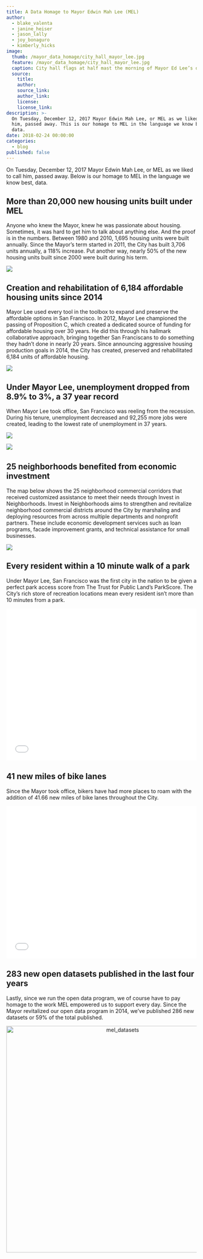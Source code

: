 ```yaml
---
title: A Data Homage to Mayor Edwin Mah Lee (MEL)
author:
  - blake_valenta
  - janine_heiser
  - jason_lally
  - joy_bonaguro
  - kimberly_hicks
image:
  thumb: /mayor_data_homage/city_hall_mayor_lee.jpg
  feature: /mayor_data_homage/city_hall_mayor_lee.jpg
  caption: City hall flags at half mast the morning of Mayor Ed Lee’s death.
  source:
    title:
    author:
    source_link:
    author_link:
    license:
    license_link:
description: >-
  On Tuesday, December 12, 2017 Mayor Edwin Mah Lee, or MEL as we liked to call
  him, passed away. This is our homage to MEL in the language we know best,
  data.
date: 2018-02-24 00:00:00
categories:
  - blog
published: false
---
```



On Tuesday, December 12, 2017 Mayor Edwin Mah Lee, or MEL as we liked to call him, passed away. Below is our homage to MEL in the language we know best, data.

## More than 20,000 new housing units built under MEL

Anyone who knew the Mayor, knew he was passionate about housing. Sometimes, it was hard to get him to talk about anything else. And the proof is in the numbers. Between 1980 and 2010, 1,695 housing units were built annually. Since the Mayor’s term started in 2011, the City has built 3,706 units annually, a 118% increase. Put another way, nearly 50% of the new housing units built since 2000 were built during his term.

![](/uploads/versions/housing-production-1---x----2691-1449x---.png)

## Creation and rehabilitation of 6,184 affordable housing units since 2014

Mayor Lee used every tool in the toolbox to expand and preserve the affordable options in San Francisco. In 2012, Mayor Lee championed the passing of Proposition C, which created a dedicated source of funding for affordable housing over 30 years. He did this through his hallmark collaborative approach, bringing together San Franciscans to do something they hadn’t done in nearly 20 years. Since announcing aggressive housing production goals in 2014, the City has created, preserved and rehabilitated 6,184 units of affordable housing.

![](/uploads/versions/aff-housing---x----2691-1449x---.png)

## Under Mayor Lee, unemployment dropped from 8.9% to 3%, a 37 year record

When Mayor Lee took office, San Francisco was reeling from the recession. During his tenure, unemployment decreased and 92,255 more jobs were created, leading to the lowest rate of unemployment in 37 years.

![](/uploads/versions/pasted-image-0---x----862-464x---.png)

![](/uploads/versions/pasted-image-0-1---x----862-464x---.png)​​​​​​​

<iframe id="plotly-dblakev:1" scrolling="no" src="https://plot.ly/~dblakev/1.embed?share_key=tOymhMWGRWiiq70p3BBNqN" style="max-width: 100%; visibility: hidden; position: absolute;" width="0" height="0" frameborder="0"></iframe>

## 25 neighborhoods benefited from economic investment

The map below shows the 25 neighborhood commercial corridors that received customized assistance to meet their needs through Invest in Neighborhoods. Invest in Neighborhoods aims to strengthen and revitalize neighborhood commercial districts around the City by marshaling and deploying resources from across multiple departments and nonprofit partners. These include economic development services such as loan programs, facade improvement grants, and technical assistance for small businesses.

![](/uploads/versions/map---x----625-723x---.png)

## Every resident within a 10 minute walk of a park

Under Mayor Lee, San Francisco was the first city in the nation to be given a perfect park access score from The Trust for Public Land’s ParkScore. The City’s rich store of recreation locations mean every resident isn’t more than 10 minutes from a park.

<style type="text/css">.embed-container {position: relative; padding-bottom: 80%; height: 0; max-width: 100%;} .embed-container iframe, .embed-container object, .embed-container iframe{position: absolute; top: 0; left: 0; width: 100%; height: 100%;} small{position: absolute; z-index: 40; bottom: 0; margin-bottom: -15px;}</style>

<div class="embed-container"><iframe scrolling="no" marginheight="0" marginwidth="0" title="SFParks" src="//www.arcgis.com/apps/Embed/index.html?webmap=8f75a340adf141ddb8c6848a4502db73&amp;extent=-122.5685,37.6973,-122.315,37.8221&amp;zoom=true&amp;previewImage=false&amp;scale=true&amp;disable_scroll=true&amp;theme=dark" width="500" height="400" frameborder="0"></iframe></div>

## 41 new miles of bike lanes

Since the Mayor took office, bikers have had more places to roam with the addition of 41.66 new miles of bike lanes throughout the City.

<style type="text/css">.embed-container {position: relative; padding-bottom: 80%; height: 0; max-width: 100%;} .embed-container iframe, .embed-container object, .embed-container iframe{position: absolute; top: 0; left: 0; width: 100%; height: 100%;} small{position: absolute; z-index: 40; bottom: 0; margin-bottom: -15px;}</style>

<div class="embed-container"><iframe scrolling="no" marginheight="0" marginwidth="0" title="Map_bike_lane" src="//www.arcgis.com/apps/Embed/index.html?webmap=679979050b7d40b7b80abdf236edd57f&amp;extent=-122.5511,37.6967,-122.2976,37.8215&amp;zoom=true&amp;previewImage=false&amp;scale=true&amp;disable_scroll=true&amp;theme=dark" width="500" height="400" frameborder="0"></iframe></div>

## 283 new open datasets published in the last four years

Lastly, since we run the open data program, we of course have to pay homage to the work MEL empowered us to support every day. Since the Mayor revitalized our open data program in 2014, we’ve published 286 new datasets or 59% of the total published.

<div data-plotly="dblakev/3" style="text-align: center; position: relative;"><a target="_blank" title="mel_datasets" style="display: block; text-align: center;" data-plotly="dblakev/3" href="https://plot.ly/~dblakev/3/"><img alt="mel_datasets" style="max-width: 100%;width: 600px;" data-plotly="dblakev/3" width="600" src="https://plot.ly/~dblakev/3.png" onerror="this.onerror=null;this.src='https://plot.ly/404.png';" /></a><iframe id="plotly-dblakev:3" scrolling="no" style="max-width: 100%; visibility: hidden; position: absolute;" src="https://plot.ly/~dblakev/3.embed" width="0" height="0" frameborder="0"></iframe></div>